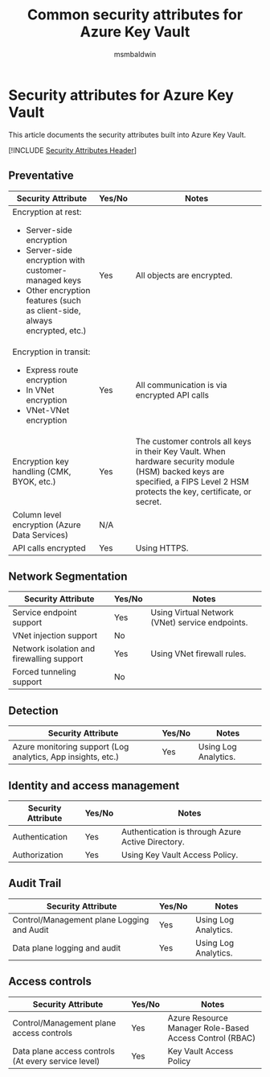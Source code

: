 ﻿---
title: Common security attributes for Azure Key Vault
description: A checklist of common security attributes for evaluating Azure Key Vault
services: key-vault
author: msmbaldwin
manager: barbkess

ms.service: key-vault
ms.topic: conceptual
ms.date: 04/16/2019
ms.author: mbaldwin

---
# Security attributes for Azure Key Vault

This article documents the security attributes built into Azure Key Vault. 

[!INCLUDE [Security Attributes Header](../../includes/security-attributes-header.md)]

## Preventative

| Security Attribute | Yes/No | Notes |
|---|---|--|
| Encryption at rest:<ul><li>Server-side encryption</li><li>Server-side encryption with customer-managed keys</li><li>Other encryption features (such as client-side, always encrypted, etc.)</ul>| Yes | All objects are encrypted. |
| Encryption in transit:<ul><li>Express route encryption</li><li>In VNet encryption</li><li>VNet-VNet encryption</ul>| Yes | All communication is via encrypted API calls |
| Encryption key handling (CMK, BYOK, etc.)| Yes | The customer controls all keys in their Key Vault. When hardware security module (HSM) backed keys are specified, a FIPS Level 2 HSM protects the key, certificate, or secret. |
| Column level encryption (Azure Data Services)| N/A |  |
| API calls encrypted| Yes | Using HTTPS. |

## Network Segmentation

| Security Attribute | Yes/No | Notes |
|---|---|--|
| Service endpoint support| Yes | Using Virtual Network (VNet) service endpoints. |
| VNet injection support| No |  |
| Network isolation and firewalling support| Yes | Using VNet firewall rules. |
| Forced tunneling support| No |  |

## Detection

| Security Attribute | Yes/No | Notes|
|---|---|--|
| Azure monitoring support (Log analytics, App insights, etc.)| Yes | Using Log Analytics. |

## Identity and access management

| Security Attribute | Yes/No | Notes|
|---|---|--|
| Authentication| Yes | Authentication is through Azure Active Directory. |
| Authorization| Yes | Using Key Vault Access Policy. |


## Audit Trail

| Security Attribute | Yes/No | Notes|
|---|---|--|
| Control/Management plane Logging and Audit| Yes | Using Log Analytics. |
| Data plane logging and audit| Yes | Using Log Analytics. |

## Access controls

| Security Attribute | Yes/No | Notes|
|---|---|--|
| Control/Management plane access controls | Yes | Azure Resource Manager Role-Based Access Control (RBAC) |
| Data plane access controls (At every service level) | Yes | Key Vault Access Policy |